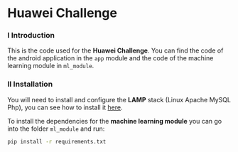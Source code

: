 # Huawei Challenge


### I Introduction
This is the code used for the  **Huawei Challenge**.
You can find the code of the android application in the `app` module and the code of
the machine learning module in `ml_module`.

### II Installation
You will need to install and configure the **LAMP** stack (Linux Apache MySQL Php), you can see how
to install it [here](https://doc.ubuntu-fr.org/lamp).

To install the dependencies for the **machine learning module** you can go into the folder `ml_module`
and run:

``` sh
pip install -r requirements.txt

```
